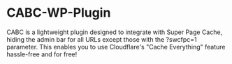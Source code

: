 # CABC-WP-Plugin
CABC is a lightweight plugin designed to integrate with Super Page Cache, hiding the admin bar for all URLs except those with the ?swcfpc=1 parameter. This enables you to use Cloudflare's "Cache Everything" feature hassle-free and for free!
